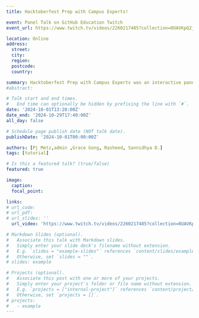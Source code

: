 ```yaml
---
title: Hacktoberfest Prep with Campus Experts!

event: Panel Talk on GitHub Education Twitch
event_url: https://www.twitch.tv/videos/2260217485?collection=0UAVKpQ2jBbFzg

location: Online
address:
  street:
  city: 
  region: 
  postcode: 
  country: 

summary: Hacktoberfest Prep with Campus Experts was an interactive panel session where students learned how to contribute to open source (moderated by Pj Metz, Program Manager for Student Communities @ GitHub). Led by GitHub Campus Experts, it guided participants through making their first pull request.
#abstract:

# Talk start and end times.
#   End time can optionally be hidden by prefixing the line with `#`.
date: '2024-10-01T13:20:00Z'
date_end: '2024-10-29T17:40:00Z'
all_day: false

# Schedule page publish date (NOT talk date).
publishDate: '2024-10-01T00:00:00Z'

authors: [Pj Metz,admin ,Grace Gong, Rasheed, Sannidhya D.]
tags: [tutorial]

# Is this a featured talk? (true/false)
featured: true

image:
  caption: 
  focal_point: 

links:
# url_code: 
# url_pdf: 
# url_slides: ''
  url_video: 'https://www.twitch.tv/videos/2260217485?collection=0UAVKpQ2jBbFzg'

# Markdown Slides (optional).
#   Associate this talk with Markdown slides.
#   Simply enter your slide deck's filename without extension.
#   E.g. `slides = "example-slides"` references `content/slides/example-slides.md`.
#   Otherwise, set `slides = ""`.
# slides: example

# Projects (optional).
#   Associate this post with one or more of your projects.
#   Simply enter your project's folder or file name without extension.
#   E.g. `projects = ["internal-project"]` references `content/project/deep-learning/index.md`.
#   Otherwise, set `projects = []`.
# projects:
#   - example
---
```


<!-- {{% callout note %}}
Click on the **Slides** button above to view the built-in slides feature.
{{% /callout %}}

Slides can be added in a few ways:

- **Create** slides using Wowchemy's [_Slides_](https://wowchemy.com/docs/managing-content/#create-slides) feature and link using `slides` parameter in the front matter of the talk file
- **Upload** an existing slide deck to `static/` and link using `url_slides` parameter in the front matter of the talk file
- **Embed** your slides (e.g. Google Slides) or presentation video on this page using [shortcodes](https://wowchemy.com/docs/writing-markdown-latex/).

Further event details, including [page elements](https://wowchemy.com/docs/writing-markdown-latex/) such as image galleries, can be added to the body of this page. -->

